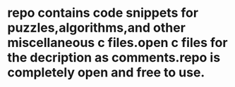 # repo contains code snippets for puzzles,algorithms,and other miscellaneous c files.open c files for the decription as comments.repo is completely open and free to use.
